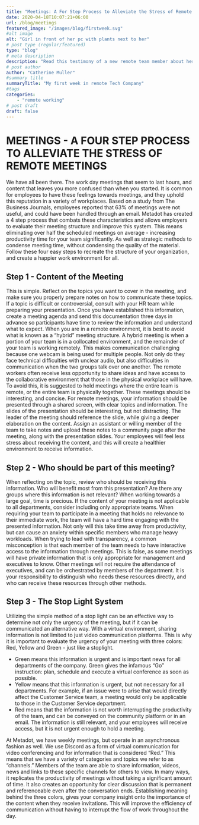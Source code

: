 ```yaml
---
title: "Meetings: A For Step Process to Alleviate the Stress of Remote Meetings"
date: 2020-04-18T10:07:21+06:00
url: /blog/meetings
featured_image: "/images/blog/firstweek.svg"
#alt image
alt: "Girl in front of her pc with plants next to her"
# post type (regular/featured)
type: "blog"
# meta description
description: "Read this testimony of a new remote team member about her first week at Metadot!"
# post author
author: "Catherine Muller"
#summary title
summaryTitle: "My first week in remote Tech Company"
#tags
categories: 
    - "remote working"
# post draft
draft: false
---
```


# MEETINGS - A FOUR STEP PROCESS TO ALLEVIATE THE STRESS OF REMOTE MEETINGS 

We have all been there. The work day meetings that seem to last hours, and content that leaves you more confused than when you started. It is common for employees to have these feelings towards meetings, and they uphold this reputation in a variety of workplaces. Based on a study from The Business Journals, employees reported that 63% of meetings were not useful, and could have been handled through an email.  Metadot has created a 4 step process that combats these characteristics and allows employers to evaluate their meeting structure and improve this system. This means eliminating over half the scheduled meetings on average - increasing productivity time for your team significantly. As well as strategic methods to condense meeting time, without condensing the quality of the material. Follow these four easy steps to recreate the structure of your organization, and create a happier work environment for all. 

## Step 1 - Content of the Meeting
This is simple. Reflect on the topics you want to cover in the meeting, and make sure you properly prepare notes on how to communicate these topics. If a topic is difficult or controversial, consult with your HR team while preparing your presentation. Once you have established this information, create a meeting agenda and send this documentation three days in advance so participants have time to review the information and understand what to expect. When you are in a remote environment, it is best to avoid what is known as a “hybrid” meeting structure. A hybrid meeting is when a portion of your team is in a collocated environment, and the remainder of your team is working remotely. This makes communication challenging because one webcam is being used for multiple people. Not only do they face technical difficulties with unclear audio, but also difficulties in communication when the two groups talk over one another. The remote workers often receive less opportunity to share ideas and have access to the collaborative environment that those in the physical workplace will have.  To avoid this, it is suggested to hold meetings where the entire team is remote, or the entire team is physically together. These meetings should be interesting, and concise. For remote meetings, your information should be presented through a shared screen, with clear topics and information. The slides of the presentation should be interesting, but not distracting. The leader of the meeting should reference the slide, while giving a deeper elaboration on the content. Assign an assistant or willing member of the team to take notes and upload these notes to a community page after the meeting, along with the presentation slides. Your employees will feel less stress about receiving the content, and this will create a healthier environment to receive information. 

## Step 2 - Who should be part of this meeting? 
When reflecting on the topic, review who should be receiving this information. Who will benefit most from this presentation? Are there any groups where this information is not relevant? When working towards a large goal, time is precious. If the content of your meeting is not applicable to all departments, consider including only appropriate teams. When requiring your team to participate in a meeting that holds no relevance to their immediate work, the team will have a hard time engaging with the presented information. Not only will this take time away from productivity, but can cause an anxiety within specific members who manage heavy workloads. When trying to lead with transparency, a common misconception is that each member of the team needs to have interactive access to the information through meetings. This is false, as some meetings will have private information that is only appropriate for management and executives to know. Other meetings will not require the attendance of executives, and can be orchestrated by members of the department. It is your responsibility to distinguish who needs these resources directly, and who can receive these resources through other methods.

## Step 3 - The Stop Light System 
Utilizing the simple method of a stop light can be an effective way to determine not only the urgency of the meeting, but if it can be communicated an alternative way. With a virtual environment, sharing information is not limited to just video communication platforms. This is why it is important to evaluate the urgency of your meeting with three colors: Red, Yellow and Green - just like a stoplight.
-  Green means this information is urgent and is important news for all departments of the company. Green gives the infamous “Go” instruction: plan, schedule and execute a virtual conference as soon as possible. 
- Yellow means that this information is urgent, but not necessary for all departments. For example, if an issue were to arise that would directly affect the Customer Service team, a meeting would only be applicable to those in the Customer Service department. 
- Red means that the information is not worth interrupting the productivity of the team, and can be conveyed on the community platform or in an email. The information is still relevant, and your employees will receive access, but it is not urgent enough to hold a meeting. 

At Metadot, we have weekly meetings, but operate in an asynchronous fashion as well. We use Discord as a form of virtual communication for video conferencing and for information that is considered “Red.” This means that we have a variety of categories and topics we refer to as “channels.” Members of the team are able to share information, videos, news and links to these specific channels for others to view. In many ways, it replicates the productivity of meetings without taking a significant amount of time. It also creates an opportunity for clear discussion that is permanent and referenceable even after the conversation ends. 
 Establishing meaning behind the three colors, gives your company insight onto the importance of the content when they receive invitations. This will improve the efficiency of communication without having to interrupt the flow of work throughout the day.


